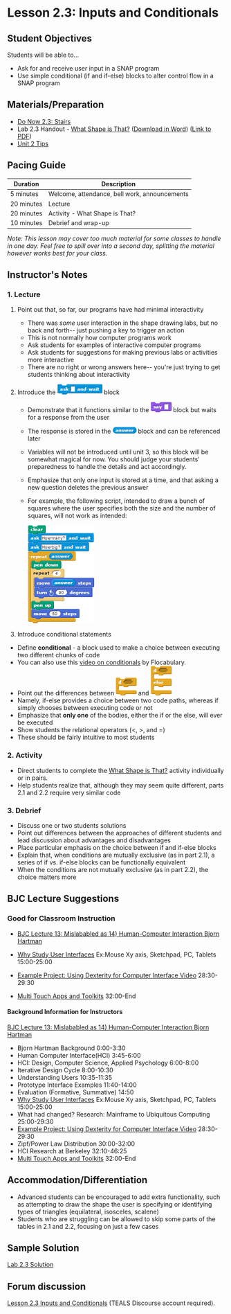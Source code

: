 # Lesson 2.3: Inputs and Conditionals

## Student Objectives

Students will be able to...

- Ask for and receive user input in a SNAP program
- Use simple conditional (if and if-else) blocks to alter control flow in a SNAP program

## Materials/Preparation

- [Do Now 2.3: Stairs](do_now_23.md)
- Lab 2.3 Handout - [What Shape is That?](lab_23.md) ([Download in Word](https://github.com/TEALSK12/introduction-to-computer-science/raw/master/Unit%202%20Word/Lab%202.3%20What%20Shape%20Is%20That.docx)) ([Link to PDF](https://github.com/TEALSK12/introduction-to-computer-science/raw/master/Unit%202%20PDF/Lab%202.3%20What%20Shape%20Is%20That.pdf))
- [Unit 2 Tips](unit_2_tips.md)

## Pacing Guide

| Duration   | Description                                   |
| ---------- | --------------------------------------------- |
| 5 minutes  | Welcome, attendance, bell work, announcements |
| 20 minutes | Lecture                                       |
| 20 minutes | Activity - What Shape is That?                |
| 10 minutes | Debrief and wrap-up                           |

_Note: This lesson may cover too much material for some classes to handle in one day.  Feel free to spill over into a second day, splitting the material however works best for your class._

## Instructor's Notes

### 1.  Lecture

1. Point out that, so far, our programs have had minimal interactivity

    - There was _some_ user interaction in the shape drawing labs, but no back and forth-- just pushing a key to trigger an action
    - This is not normally how computer programs work
    - Ask students for examples of interactive computer programs
    - Ask students for suggestions for making previous labs or activities more interactive
    - There are no right or wrong answers here-- you're just trying to get students thinking about interactivity

2. Introduce the ![Ask Block](ask.png) block

    - Demonstrate that it functions similar to the ![Say Block](say.png) block but waits for a response from the user
    - The response is stored in the ![Answer Block](answer.png) block and can be referenced later
    - Variables will not be introduced until unit 3, so this block will be somewhat magical for now.  You should judge your students' preparedness to handle the details and act accordingly.
    - Emphasize that only one input is stored at a time, and that asking a new question deletes the previous answer
    - For example, the following script, intended to draw a bunch of squares where the user specifies both the size and the number of squares, will not work as intended:

      ![Draw Squares Example Code](draw%20squares.png)

3. Introduce conditional statements

- Define **conditional** - a block used to make a choice between executing two different chunks of code
- You can also use this [video on conditionals](https://www.flocabulary.com/unit/coding-conditionals/) by Flocabulary.
- Point out the differences between ![If Block](if.png) and ![If Else Block](if-else.png)
- Namely, if-else provides a choice between two code paths, whereas if simply chooses between executing code or not
- Emphasize that **only one** of the bodies, either the if or the else, will ever be executed
- Show students the relational operators (<, >, and =)
- These should be fairly intuitive to most students

### 2. Activity

- Direct students to complete the [What Shape is That?](lab_23.md) activity individually or in pairs.
- Help students realize that, although they may seem quite different, parts 2.1 and 2.2 require very similar code

### 3.  Debrief

- Discuss one or two students solutions
- Point out differences between the approaches of different students and lead discussion about advantages and disadvantages
- Place particular emphasis on the choice between if and if-else blocks
- Explain that, when conditions are mutually exclusive (as in part 2.1), a series of if vs. if-else blocks can be functionally equivalent
- When the conditions are not mutually exclusive (as in part 2.2), the choice matters more

## BJC Lecture Suggestions

### Good for Classroom Instruction

- [BJC Lecture 13: Mislababled as 14) Human-Computer Interaction Bjorn Hartman](https://www.youtube.com/watch?v=3VZ7D01T2Yc)

- [Why Study User Interfaces](http://www.youtube.com/watch?v=3VZ7D01T2Yc&t=15m0s)
Ex:Mouse Xy axis, Sketchpad, PC, Tablets 15:00-25:00
- [Example Project: Using Dexterity for Computer Interface Video](http://www.youtube.com/watch?v=3VZ7D01T2Yc&t=28m30s) 28:30-29:30
- [Multi Touch Apps and Toolkits](http://www.youtube.com/watch?v=3VZ7D01T2Yc&t=32m0s) 32:00-End

#### Background Information for Instructors

[BJC Lecture 13: Mislababled as 14) Human-Computer Interaction Bjorn Hartman](https://www.youtube.com/watch?v=3VZ7D01T2Yc)

- Bjorn Hartman Background 0:00-3:30
- Human Computer Interface(HCI) 3:45-6:00
- HCI: Design, Computer Science, Applied Psychology 6:00-8:00
- Iterative Design Cycle 8:00-10:30
- Understanding Users 10:35-11:35
- Prototype Interface Examples 11:40-14:00
- Evaluation (Formative, Summative) 14:50
- [Why Study User Interfaces](http://www.youtube.com/watch?v=3VZ7D01T2Yc&t=15m0s)
Ex:Mouse Xy axis, Sketchpad, PC, Tablets 15:00-25:00
- What had changed? Research: Mainframe to Ubiquitous Computing 25:00-29:30
- [Example Project: Using Dexterity for Computer Interface Video](http://www.youtube.com/watch?v=3VZ7D01T2Yc&t=28m30s) 28:30-29:30
- Zipf/Power Law Distribution 30:00-32:00
- HCI Research at Berkeley 32:10-46:25
- [Multi Touch Apps and Toolkits](http://www.youtube.com/watch?v=3VZ7D01T2Yc&t=32m0s) 32:00-End

## Accommodation/Differentiation

- Advanced students can be encouraged to add extra functionality, such as attempting to draw the shape the user is specifying or identifying types of triangles (equilateral, isosceles, scalene)
- Students who are struggling can be allowed to skip some parts of the tables in 2.1 and 2.2, focusing on just a few cases

## Sample Solution

[Lab 2.3 Solution](https://www.tealsk12.org/intro-to-computer-science-sample-solutions/)

## Forum discussion

[Lesson 2.3 Inputs and Conditionals](
http://forums.tealsk12.org/c/intro-unit-2-loops/lesson-2-3-inputs-and-conditionals) (TEALS Discourse account required).</a>
